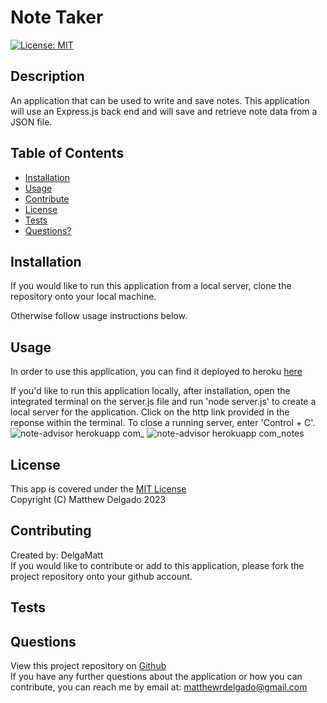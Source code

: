 # Note Taker
  [![License: MIT](https://img.shields.io/badge/License-MIT-yellow.svg)](https://opensource.org/licenses/MIT)
  ## Description
  An application that can be used to write and save notes. This application will use an Express.js back end and will save and retrieve note data from a JSON file.
  ## Table of Contents
  - [Installation](#installation)
  - [Usage](#usage)
  - [Contribute](#contributing)
  - [License](#license)
  - [Tests](#tests)
  - [Questions?](#questions)
  ## Installation
  If you would like to run this application from a local server, clone the repository onto your local machine.

  Otherwise follow usage instructions below.
  ## Usage
  In order to use this application, you can find it deployed to heroku [here](https://note-advisor.herokuapp.com/)

  If you'd like to run this application locally, after installation, open the integrated terminal on the server.js file and run 'node server.js' to create a local server for the application. Click on the http link provided in the reponse within the terminal. To close a running server, enter 'Control + C'.
  <br>
  ![note-advisor herokuapp com_](https://user-images.githubusercontent.com/115049801/213584227-09145ed3-b481-477d-af2e-8021d1dffc43.png)
  ![note-advisor herokuapp com_notes](https://user-images.githubusercontent.com/115049801/213584230-7791ceb7-8077-4328-b447-cd9b05625f14.png)

  ## License
  This app is covered under the [MIT License](https://opensource.org/licenses/MIT)<br>
  Copyright (C) Matthew Delgado 2023
  ## Contributing
  Created by: DelgaMatt
  <br>
  If you would like to contribute or add to this application, please fork the project repository onto your github account.
  ## Tests
  
  ## Questions
  View this project repository on [Github](https://github.com/DelgaMatt)<br>
  If you have any further questions about the application or how you can contribute, you can reach me by email at: matthewrdelgado@gmail.com
